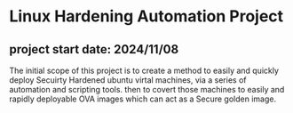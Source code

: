 # Linux Hardening Automation Project
## project start date: 2024/11/08
The initial scope of this project is to create a method to easily and quickly deploy Secuirty Hardened ubuntu virtal machines, via a series of automation and scripting tools. then to covert those machines to easily and rapidly deployable OVA images which can act as a Secure golden image.